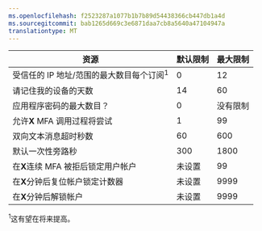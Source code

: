 ```yaml
---
ms.openlocfilehash: f2523287a1077b1b7b89d54438366cb447db1a4d
ms.sourcegitcommit: bab1265d669c3e6871daa7cb8a5640a47104947a
translationtype: MT
---
```

资源|默认限制|最大限制
---|---|---
受信任的 IP 地址/范围的最大数目</a>每个订阅<sup>1</sup>|0|12
请记住我的设备的天数|14|60
应用程序密码的最大数目？|0|没有限制
允许**X** MFA 调用过程将尝试|1|99
双向文本消息超时秒数|60|600
默认一次性旁路秒|300|1800
在**X**连续 MFA 被拒后锁定用户帐户|未设置|99
在**X**分钟后复位帐户锁定计数器|未设置|9999
在**X**分钟后解锁帐户|未设置|9999


<sup>1</sup>这有望在将来提高。
